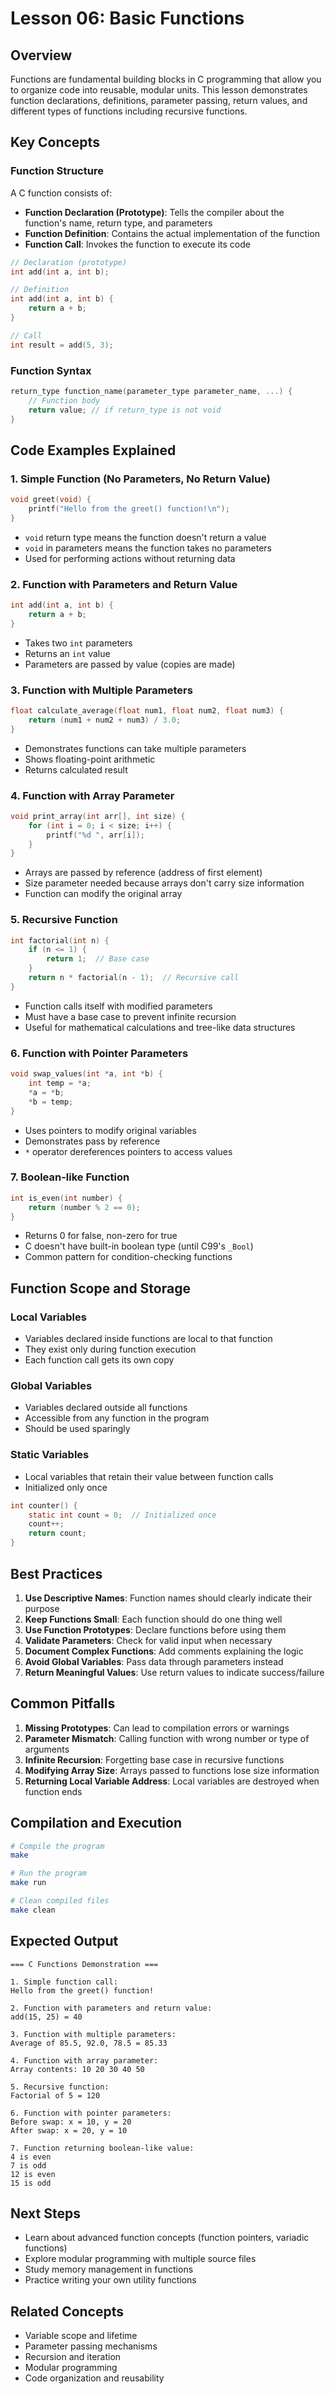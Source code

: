 # Lesson 06: Basic Functions

## Overview

Functions are fundamental building blocks in C programming that allow you to organize code into reusable, modular units. This lesson demonstrates function declarations, definitions, parameter passing, return values, and different types of functions including recursive functions.

## Key Concepts

### Function Structure

A C function consists of:
- **Function Declaration (Prototype)**: Tells the compiler about the function's name, return type, and parameters
- **Function Definition**: Contains the actual implementation of the function
- **Function Call**: Invokes the function to execute its code

```c
// Declaration (prototype)
int add(int a, int b);

// Definition
int add(int a, int b) {
    return a + b;
}

// Call
int result = add(5, 3);
```

### Function Syntax

```c
return_type function_name(parameter_type parameter_name, ...) {
    // Function body
    return value; // if return_type is not void
}
```

## Code Examples Explained

### 1. Simple Function (No Parameters, No Return Value)

```c
void greet(void) {
    printf("Hello from the greet() function!\n");
}
```

- `void` return type means the function doesn't return a value
- `void` in parameters means the function takes no parameters
- Used for performing actions without returning data

### 2. Function with Parameters and Return Value

```c
int add(int a, int b) {
    return a + b;
}
```

- Takes two `int` parameters
- Returns an `int` value
- Parameters are passed by value (copies are made)

### 3. Function with Multiple Parameters

```c
float calculate_average(float num1, float num2, float num3) {
    return (num1 + num2 + num3) / 3.0;
}
```

- Demonstrates functions can take multiple parameters
- Shows floating-point arithmetic
- Returns calculated result

### 4. Function with Array Parameter

```c
void print_array(int arr[], int size) {
    for (int i = 0; i < size; i++) {
        printf("%d ", arr[i]);
    }
}
```

- Arrays are passed by reference (address of first element)
- Size parameter needed because arrays don't carry size information
- Function can modify the original array

### 5. Recursive Function

```c
int factorial(int n) {
    if (n <= 1) {
        return 1;  // Base case
    }
    return n * factorial(n - 1);  // Recursive call
}
```

- Function calls itself with modified parameters
- Must have a base case to prevent infinite recursion
- Useful for mathematical calculations and tree-like data structures

### 6. Function with Pointer Parameters

```c
void swap_values(int *a, int *b) {
    int temp = *a;
    *a = *b;
    *b = temp;
}
```

- Uses pointers to modify original variables
- Demonstrates pass by reference
- `*` operator dereferences pointers to access values

### 7. Boolean-like Function

```c
int is_even(int number) {
    return (number % 2 == 0);
}
```

- Returns 0 for false, non-zero for true
- C doesn't have built-in boolean type (until C99's `_Bool`)
- Common pattern for condition-checking functions

## Function Scope and Storage

### Local Variables
- Variables declared inside functions are local to that function
- They exist only during function execution
- Each function call gets its own copy

### Global Variables
- Variables declared outside all functions
- Accessible from any function in the program
- Should be used sparingly

### Static Variables
- Local variables that retain their value between function calls
- Initialized only once

```c
int counter() {
    static int count = 0;  // Initialized once
    count++;
    return count;
}
```

## Best Practices

1. **Use Descriptive Names**: Function names should clearly indicate their purpose
2. **Keep Functions Small**: Each function should do one thing well
3. **Use Function Prototypes**: Declare functions before using them
4. **Validate Parameters**: Check for valid input when necessary
5. **Document Complex Functions**: Add comments explaining the logic
6. **Avoid Global Variables**: Pass data through parameters instead
7. **Return Meaningful Values**: Use return values to indicate success/failure

## Common Pitfalls

1. **Missing Prototypes**: Can lead to compilation errors or warnings
2. **Parameter Mismatch**: Calling function with wrong number or type of arguments
3. **Infinite Recursion**: Forgetting base case in recursive functions
4. **Modifying Array Size**: Arrays passed to functions lose size information
5. **Returning Local Variable Address**: Local variables are destroyed when function ends

## Compilation and Execution

```bash
# Compile the program
make

# Run the program
make run

# Clean compiled files
make clean
```

## Expected Output

```
=== C Functions Demonstration ===

1. Simple function call:
Hello from the greet() function!

2. Function with parameters and return value:
add(15, 25) = 40

3. Function with multiple parameters:
Average of 85.5, 92.0, 78.5 = 85.33

4. Function with array parameter:
Array contents: 10 20 30 40 50 

5. Recursive function:
Factorial of 5 = 120

6. Function with pointer parameters:
Before swap: x = 10, y = 20
After swap: x = 20, y = 10

7. Function returning boolean-like value:
4 is even
7 is odd
12 is even
15 is odd
```

## Next Steps

- Learn about advanced function concepts (function pointers, variadic functions)
- Explore modular programming with multiple source files
- Study memory management in functions
- Practice writing your own utility functions

## Related Concepts

- Variable scope and lifetime
- Parameter passing mechanisms
- Recursion and iteration
- Modular programming
- Code organization and reusability